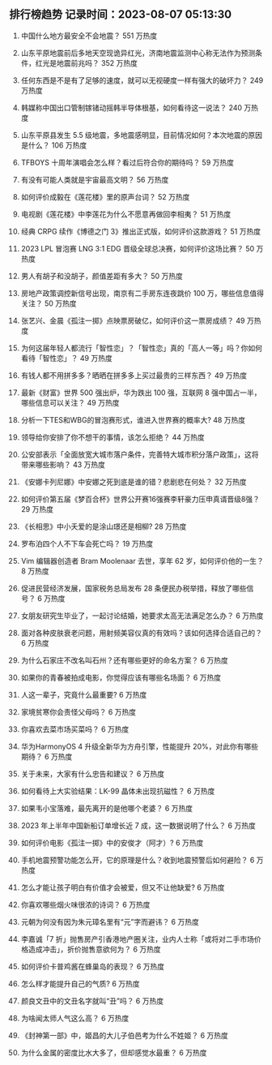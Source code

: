 
## 排行榜趋势 记录时间：2023-08-07 05:13:30
  
  1. 中国什么地方最安全不会地震？ 551 万热度
    
  2. 山东平原地震前后多地天空现诡异红光，济南地震监测中心称无法作为预测条件，红光是地震前兆吗？ 352 万热度
    
  3. 任何东西是不是有了足够的速度，就可以无视硬度一样有强大的破坏力？ 249 万热度
    
  4. 韩媒称中国出口管制镓锗动摇韩半导体根基，如何看待这一说法？ 240 万热度
    
  5. 山东平原县发生 5.5 级地震，多地震感明显，目前情况如何？本次地震的原因是什么？ 106 万热度
    
  6. TFBOYS 十周年演唱会怎么样？看过后符合你的期待吗？ 59 万热度
    
  7. 有没有可能人类就是宇宙最高文明？ 56 万热度
    
  8. 如何评价成毅在《莲花楼》里的原声台词？ 52 万热度
    
  9. 电视剧《莲花楼》中李莲花为什么不愿意再做回李相夷？ 51 万热度
    
  10. 经典 CRPG 续作《博德之门 3》推出正式版，如何评价这款游戏？ 51 万热度
    
  11. 2023 LPL 冒泡赛 LNG 3:1 EDG 晋级全球总决赛，如何评价这场比赛？ 50 万热度
    
  12. 男人有胡子和没胡子，颜值差距有多大？ 50 万热度
    
  13. 房地产政策调控新信号出现，南京有二手房东连夜跳价 100 万，哪些信息值得关注？ 50 万热度
    
  14. 张艺兴、金晨《孤注一掷》点映票房破亿，如何评价这一票房成绩？ 49 万热度
    
  15. 为何这届年轻人都流行「智性恋」？「智性恋」真的「高人一等」吗？你如何看待「智性恋」？ 49 万热度
    
  16. 有钱人都不用拼多多？晒晒在拼多多上买过最贵的三样东西？ 49 万热度
    
  17. 最新《财富》世界 500 强出炉，华为跌出 100 强，互联网 8 强中国占一半，哪些信息可以关注？ 49 万热度
    
  18. 分析一下TES和WBG的冒泡赛形式，谁进入世界赛的概率大? 48 万热度
    
  19. 领导给你安排了你不想干的事情，该怎么拒绝？ 44 万热度
    
  20. 公安部表示「全面放宽大城市落户条件，完善特大城市积分落户政策」，这将带来哪些影响？ 43 万热度
    
  21. 《安娜卡列尼娜》中安娜之死到底是谁的错？悲剧悲在何处？ 32 万热度
    
  22. 如何评价第五届《梦百合杯》世界公开赛16强赛李轩豪力压申真谞晋级8强？ 29 万热度
    
  23. 《长相思》中小夭爱的是涂山璟还是相柳? 28 万热度
    
  24. 罗布泊四个人不下车会死亡吗？ 19 万热度
    
  25. Vim 编辑器创造者 Bram Moolenaar 去世，享年 62 岁，如何评价他的一生？ 8 万热度
    
  26. 促进民营经济发展，国家税务总局发布 28 条便民办税举措，释放了哪些信号？ 6 万热度
    
  27. 女朋友研究生毕业了，一起讨论结婚，她要求太高无法满足怎么办？ 6 万热度
    
  28. 面对各种皮肤衰老问题，用射频美容仪真的有效吗？该如何选择合适自己的？ 6 万热度
    
  29. 为什么石家庄不改名叫石州？还有哪些更好的命名方案？ 6 万热度
    
  30. 如果你的青春被拍成电影，你觉得应该有哪些名场面？ 6 万热度
    
  31. 人这一辈子，究竟什么最重要? 6 万热度
    
  32. 家境贫寒你会责怪父母吗？ 6 万热度
    
  33. 你喜欢去菜市场买菜吗？ 6 万热度
    
  34. 华为HarmonyOS 4 升级全新华为方舟引擎，性能提升 20%，对此你有哪些期待？ 6 万热度
    
  35. 关于未来，大家有什么忠告和建议？ 6 万热度
    
  36. 如何看待上大实验结果：LK-99 晶体未出现抗磁性？ 6 万热度
    
  37. 如果韦小宝落难，最先离开的是他哪个老婆？ 6 万热度
    
  38. 2023 年上半年中国新船订单增长近 7 成，这一数据说明了什么？ 6 万热度
    
  39. 如何评价电影《孤注一掷》中的安俊才（阿才）? 6 万热度
    
  40. 手机地震预警功能怎么开，它的原理是什么？收到地震预警后如何避险？ 6 万热度
    
  41. 怎么才能让孩子明白有价值才会被爱，但又不让他缺爱? 6 万热度
    
  42. 你喜欢哪些烟火味很浓的诗词？ 6 万热度
    
  43. 元朝为何没有因为朱元璋名里有“元”字而避讳？ 6 万热度
    
  44. 李嘉诚「7 折」抛售房产引香港地产圈关注，业内人士称「或将对二手市场价格造成冲击」，折价抛售意欲何为？ 6 万热度
    
  45. 如何评价卡普鸡酱在蜂巢岛的表现？ 6 万热度
    
  46. 怎么样才能提升自己的气质? 6 万热度
    
  47. 颜良文丑中的文丑名字就叫“丑”吗？ 6 万热度
    
  48. 为啥闻太师人气这么高？ 6 万热度
    
  49. 《封神第一部》中，姬昌的大儿子伯邑考为什么不姓姬？ 6 万热度
    
  50. 为什么金属的密度比水大多了，但却感觉水最重？ 6 万热度
    